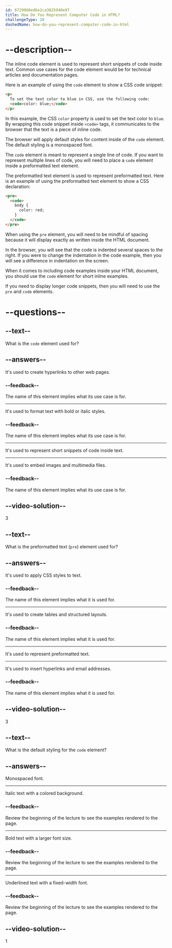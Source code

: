 ```yaml
---
id: 6729960ed6e2ca3825940e97
title: How Do You Represent Computer Code in HTML?
challengeType: 19
dashedName: how-do-you-represent-computer-code-in-html
---
```


# --description--

The inline code element is used to represent short snippets of code inside text. Common use cases for the code element would be for technical articles and documentation pages.

Here is an example of using the `code` element to show a CSS code snippet:

```html
<p>
  To set the text color to blue in CSS, use the following code:
  <code>color: blue;</code>
</p>
```

In this example, the CSS `color` property is used to set the text color to `blue`. By wrapping this code snippet inside `<code>` tags, it communicates to the browser that the text is a piece of inline code.

The browser will apply default styles for content inside of the `code` element. The default styling is a monospaced font.

The `code` element is meant to represent a single line of code. If you want to represent multiple lines of code, you will need to place a `code` element inside a preformatted text element.

The preformatted text element is used to represent preformatted text. Here is an example of using the preformatted text element to show a CSS declaration:

```html
<pre>
  <code>
    body {
      color: red;
    }
  </code>
</pre>
```

When using the `pre` element, you will need to be mindful of spacing because it will display exactly as written inside the HTML document.

In the browser, you will see that the code is indented several spaces to the right. If you were to change the indentation in the code example, then you will see a difference in indentation on the screen.

When it comes to including code examples inside your HTML document, you should use the `code` element for short inline examples.

If you need to display longer code snippets, then you will need to use the `pre` and `code` elements.

# --questions--

## --text--

What is the `code` element used for?

## --answers--

It's used to create hyperlinks to other web pages.

### --feedback--

The name of this element implies what its use case is for.

---

It's used to format text with bold or italic styles.

### --feedback--

The name of this element implies what its use case is for.

---

It's used to represent short snippets of code inside text.

---

It's used to embed images and multimedia files.

### --feedback--

The name of this element implies what its use case is for.

## --video-solution--

3

## --text--

What is the preformatted text (`pre`) element used for?

## --answers--

It's used to apply CSS styles to text.

### --feedback--

The name of this element implies what it is used for.

---

It's used to create tables and structured layouts.

### --feedback--

The name of this element implies what it is used for.

---

It's used to represent preformatted text.

---

It's used to insert hyperlinks and email addresses.

### --feedback--

The name of this element implies what it is used for.

## --video-solution--

3

## --text--

What is the default styling for the `code` element?

## --answers--

Monospaced font.

---

Italic text with a colored background.

### --feedback--

Review the beginning of the lecture to see the examples rendered to the page.

---

Bold text with a larger font size.

### --feedback--

Review the beginning of the lecture to see the examples rendered to the page.

---

Underlined text with a fixed-width font.

### --feedback--

Review the beginning of the lecture to see the examples rendered to the page.

## --video-solution--

1
